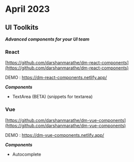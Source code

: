 # April 2023

## UI Toolkits

***Advanced components for your UI team***


###  React
[https://github.com/darshanmarathe/dm-react-components](https://github.com/darshanmarathe/dm-react-components)

DEMO : https://dm-react-components.netlify.app/

***Components***
 * TextArea (BETA) (snippets for textarea)



 ### Vue

 [https://github.com/darshanmarathe/dm-vue-components](https://github.com/darshanmarathe/dm-vue-components)

 DEMO : https://dm-vue-components.netlify.app/


 ***Components***
  * Autocomplete
